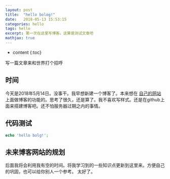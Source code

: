 ```yaml
---
layout: post
title:  "hello bolog!"
date:   2018-05-13 15:53:15
categories: hello
tags: hello
excerpt: 第一次在这里写博客。这算是测试文章吧
mathjax: true
---
```


* content
{:toc}

写一篇文章来和世界打个招呼

## 时间
今天是2018年5月14日。没事干。我早想新建一个博客了。本来想在 [自己的网站](https://www.zchen.xin)上面做博客的功能的。思考了很久，还是算了。我不喜欢写样式。还是在github上面来搭建博客吧。还不怕服务器过期之内的事情。


## 代码测试
```php
echo 'hello bolg!';
```

## 未来博客网站的规划
后面我将会利用我有空的时间。将我学习到的一些知识点更新到这里来。方便自己的巩固，也可以给你别人一个参考。
太好了。
